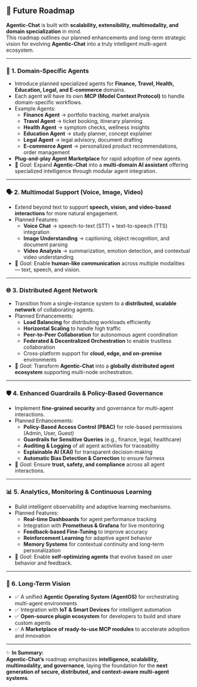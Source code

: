 ## 🚀 Future Roadmap

**Agentic-Chat** is built with **scalability, extensibility, multimodality, and domain specialization** in mind.  
This roadmap outlines our planned enhancements and long-term strategic vision for evolving **Agentic-Chat** into a truly intelligent multi-agent ecosystem.

---

### 🤖 1. Domain-Specific Agents
- Introduce planned specialized agents for **Finance, Travel, Health, Education, Legal, and E-commerce** domains.  
- Each agent will have its own **MCP (Model Context Protocol)** to handle domain-specific workflows.  
- Example Agents:
  - **Finance Agent** → portfolio tracking, market analysis  
  - **Travel Agent** → ticket booking, itinerary planning  
  - **Health Agent** → symptom checks, wellness insights  
  - **Education Agent** → study planner, concept explainer  
  - **Legal Agent** → legal advisory, document drafting  
  - **E-commerce Agent** → personalized product recommendations, order management  
- **Plug-and-play Agent Marketplace** for rapid adoption of new agents.  
- 🔗 *Goal:* Expand **Agentic-Chat** into a **multi-domain AI assistant** offering specialized intelligence through modular agent integration.

---

### 🗣️ 2. Multimodal Support (Voice, Image, Video)
- Extend beyond text to support **speech, vision, and video-based interactions** for more natural engagement.  
- Planned Features:
  - **Voice Chat** → speech-to-text (STT) + text-to-speech (TTS) integration  
  - **Image Understanding** → captioning, object recognition, and document parsing  
  - **Video Analysis** → summarization, emotion detection, and contextual video understanding  
- 🔗 *Goal:* Enable **human-like communication** across multiple modalities — text, speech, and vision.

---

### 🌐 3. Distributed Agent Network
- Transition from a single-instance system to a **distributed, scalable network** of collaborating agents.  
- Planned Enhancements:
  - **Load Balancing** for distributing workloads efficiently  
  - **Horizontal Scaling** to handle high traffic  
  - **Peer-to-Peer Collaboration** for autonomous agent coordination  
  - **Federated & Decentralized Orchestration** to enable trustless collaboration  
  - Cross-platform support for **cloud, edge, and on-premise** environments  
- 🔗 *Goal:* Transform **Agentic-Chat** into a **globally distributed agent ecosystem** supporting multi-node orchestration.

---

### 🛡️ 4. Enhanced Guardrails & Policy-Based Governance
- Implement **fine-grained security** and governance for multi-agent interactions.  
- Planned Enhancements:
  - **Policy-Based Access Control (PBAC)** for role-based permissions (Admin, User, Guest)  
  - **Guardrails for Sensitive Queries** (e.g., finance, legal, healthcare)  
  - **Auditing & Logging** of all agent activities for traceability  
  - **Explainable AI (XAI)** for transparent decision-making  
  - **Automatic Bias Detection & Correction** to ensure fairness  
- 🔗 *Goal:* Ensure **trust, safety, and compliance** across all agent interactions.

---

### 📊 5. Analytics, Monitoring & Continuous Learning
- Build intelligent observability and adaptive learning mechanisms.  
- Planned Features:
  - **Real-time Dashboards** for agent performance tracking  
  - Integration with **Prometheus & Grafana** for live monitoring  
  - **Feedback-based Fine-Tuning** to improve accuracy  
  - **Reinforcement Learning** for adaptive agent behavior  
  - **Memory Systems** for contextual continuity and long-term personalization  
- 🔗 *Goal:* Enable **self-optimizing agents** that evolve based on user behavior and feedback.

---

### 📅 6. Long-Term Vision
- ✅ A unified **Agentic Operating System (AgentOS)** for orchestrating multi-agent environments  
- ✅ Integration with **IoT & Smart Devices** for intelligent automation  
- ✅ **Open-source plugin ecosystem** for developers to build and share custom agents  
- ✅ A **Marketplace of ready-to-use MCP modules** to accelerate adoption and innovation  

---

✨ **In Summary:**  
**Agentic-Chat’s** roadmap emphasizes **intelligence, scalability, multimodality, and governance**, laying the foundation for the **next generation of secure, distributed, and context-aware multi-agent systems**.